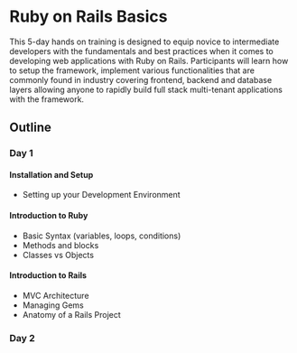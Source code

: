 # Ruby on Rails Basics

This 5-day hands on training is designed to equip novice to intermediate developers with the fundamentals and best practices when it comes to developing web applications with Ruby on Rails. Participants will learn how to setup the framework, implement various functionalities that are commonly found in industry covering frontend, backend and database layers allowing anyone to rapidly build full stack multi-tenant applications with the framework.

## Outline

### Day 1

#### Installation and Setup

* Setting up your Development Environment

#### Introduction to Ruby

* Basic Syntax (variables, loops, conditions)
* Methods and blocks
* Classes vs Objects

#### Introduction to Rails

* MVC Architecture
* Managing Gems
* Anatomy of a Rails Project

### Day 2
